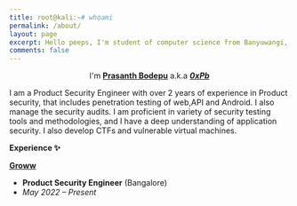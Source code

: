 ```yaml
---
title: root@kali:~# whoami
permalink: /about/
layout: page
excerpt: Hello peeps, I'm student of computer science from Banyuwangi, living in Jogjakarta. This blog for documentation about my programming journey, running on jekyll, hosting on netlify and using my own simple theme.
comments: false
---
```


<p style="text-align: center;"> I'm <a href="https://www.linkedin.com/in/0xPb"><b>Prasanth Bodepu</b></a> a.k.a <a href="https://twitter.com/_0xPb"><b><i>0xPb</i></b></a> </p>

I am a Product Security Engineer with over 2 years of experience in Product security, that includes penetration testing of web,API and Android. I also manage the security audits. I am proficient in variety of security testing tools and methodologies, and I have a deep understanding of application security. I also develop CTFs and vulnerable virtual machines.

**Experience ✨**

**[Groww](https://groww.in/)**
- **Product Security Engineer** (Bangalore)
- *May 2022 – Present*